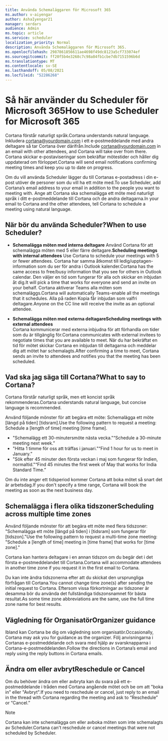 ```yaml
---
title: Använda Schemaläggaren för Microsoft 365
ms.author: v-aiyengar
author: AshaIyengar21
manager: serdars
audience: Admin
ms.topic: article
ms.service: scheduler
localization_priority: Normal
description: Använda Schemaläggaren för Microsoft 365.
ms.openlocfilehash: 2987861856611ae4698f49dc8123a5cf733074ef
ms.sourcegitcommit: ff20f5b4e3268c7c98a84fb1cbe7db7151596b6d
ms.translationtype: MT
ms.contentlocale: sv-SE
ms.lasthandoff: 05/08/2021
ms.locfileid: "52286268"
---
```

# <a name="how-to-use-scheduler-for-microsoft-365"></a><span data-ttu-id="f9b90-103">Så här använder du Scheduler för Microsoft 365</span><span class="sxs-lookup"><span data-stu-id="f9b90-103">How to use Scheduler for Microsoft 365</span></span>

<span data-ttu-id="f9b90-104">Cortana förstår naturligt språk.</span><span class="sxs-lookup"><span data-stu-id="f9b90-104">Cortana understands natural language.</span></span> <span data-ttu-id="f9b90-105">Inkludera cortana@yourdomain.com i ett e-postmeddelande med andra deltagare så tar Cortana över därifrån.</span><span class="sxs-lookup"><span data-stu-id="f9b90-105">Include cortana@yourdomain.com in an email with other attendees, and Cortana will take over from there.</span></span> <span data-ttu-id="f9b90-106">Cortana skickar e-postaviseringar som bekräftar mötestider och håller dig uppdaterad om förloppet.</span><span class="sxs-lookup"><span data-stu-id="f9b90-106">Cortana will send email notifications confirming meeting times and keep you up to date on progress.</span></span>

<span data-ttu-id="f9b90-107">Om du vill använda Scheduler lägger du till Cortanas e-postadress i din e-post utöver de personer som du vill ha ett möte med.</span><span class="sxs-lookup"><span data-stu-id="f9b90-107">To use Scheduler, add Cortana’s email address to your email in addition to the people you want to meeting with.</span></span> <span data-ttu-id="f9b90-108">Ange att Cortana ska schemalägga ett möte med naturligt språk i ditt e-postmeddelande till Cortana och de andra deltagarna.</span><span class="sxs-lookup"><span data-stu-id="f9b90-108">In your email to Cortana and the other attendees, tell Cortana to schedule a meeting using natural language.</span></span>  

## <a name="when-to-use-scheduler"></a><span data-ttu-id="f9b90-109">När bör du använda Scheduler?</span><span class="sxs-lookup"><span data-stu-id="f9b90-109">When to use Scheduler?</span></span>

- <span data-ttu-id="f9b90-110">**Schemalägga möten med interna deltagare** Använd Cortana för att schemalägga möten med 5 eller färre deltagare.</span><span class="sxs-lookup"><span data-stu-id="f9b90-110">**Scheduling meetings with internal attendees** Use Cortana to schedule your meetings with 5 or fewer attendees.</span></span> <span data-ttu-id="f9b90-111">Cortana har samma åtkomst till ledig/upptagen-information som du ser för andra i Outlook kalender.</span><span class="sxs-lookup"><span data-stu-id="f9b90-111">Cortana has the same access to free/busy information that you see for others in Outlook calendar.</span></span> <span data-ttu-id="f9b90-112">Den väljer en tid som fungerar för alla och skickar en inbjudan åt dig.</span><span class="sxs-lookup"><span data-stu-id="f9b90-112">It will pick a time that works for everyone and send an invite on your behalf.</span></span> <span data-ttu-id="f9b90-113">Cortana aktiverar Teams alla möten som schemaläggs.</span><span class="sxs-lookup"><span data-stu-id="f9b90-113">Cortana will automatically Teams-enable all the meetings that it schedules.</span></span> <span data-ttu-id="f9b90-114">Alla på raden Kopia får inbjudan som valfri deltagare.</span><span class="sxs-lookup"><span data-stu-id="f9b90-114">Anyone on the CC line will receive the invite as an optional attendee.</span></span>  

- <span data-ttu-id="f9b90-115">**Schemalägga möten med externa deltagare**</span><span class="sxs-lookup"><span data-stu-id="f9b90-115">**Scheduling meetings with external attendees**</span></span>  
<span data-ttu-id="f9b90-116">Cortana kommunicerar med externa inbjudna för att förhandla om tider som du är tillgänglig för.</span><span class="sxs-lookup"><span data-stu-id="f9b90-116">Cortana communicates with external invitees to negotiate times that you are available to meet.</span></span> <span data-ttu-id="f9b90-117">När du har bekräftat en tid för mötet skickar Cortana en inbjudan till deltagarna och meddelar dig att mötet har schemalagts.</span><span class="sxs-lookup"><span data-stu-id="f9b90-117">After confirming a time to meet, Cortana sends an invite to attendees and notifies you that the meeting has been scheduled.</span></span>

## <a name="what-to-say-to-cortana"></a><span data-ttu-id="f9b90-118">Vad ska jag säga till Cortana?</span><span class="sxs-lookup"><span data-stu-id="f9b90-118">What to say to Cortana?</span></span>

<span data-ttu-id="f9b90-119">Cortana förstår naturligt språk, men ett koncist språk rekommenderas.</span><span class="sxs-lookup"><span data-stu-id="f9b90-119">Cortana understands natural language, but concise language is recommended.</span></span> 

<span data-ttu-id="f9b90-120">Använd följande mönster för att begära ett möte: Schemalägga ett möte [längd på tiden] [tidsram].</span><span class="sxs-lookup"><span data-stu-id="f9b90-120">Use the following pattern to request a meeting: Schedule a [length of time] meeting [time frame].</span></span>  

- <span data-ttu-id="f9b90-121">"Schemalägg ett 30-minutersmöte nästa vecka."</span><span class="sxs-lookup"><span data-stu-id="f9b90-121">“Schedule a 30-minute meeting next week.”</span></span>  
- <span data-ttu-id="f9b90-122">"Hitta 1 timme för oss att träffas i januari."</span><span class="sxs-lookup"><span data-stu-id="f9b90-122">“Find 1 hour for us to meet in January.”</span></span> 
- <span data-ttu-id="f9b90-123">"Sök efter 45 minuter den första veckan i maj som fungerar för Indien, normaltid."</span><span class="sxs-lookup"><span data-stu-id="f9b90-123">“Find 45 minutes the first week of May that works for India Standard Time.”</span></span> 

<span data-ttu-id="f9b90-124">Om du inte anger ett tidsperiod kommer Cortana att boka mötet så snart det är arbetsdag.</span><span class="sxs-lookup"><span data-stu-id="f9b90-124">If you don't specify a time range, Cortana will book the meeting as soon as the next business day.</span></span>

## <a name="scheduling-across-multiple-time-zones"></a><span data-ttu-id="f9b90-125">Schemalägga i flera olika tidszoner</span><span class="sxs-lookup"><span data-stu-id="f9b90-125">Scheduling across multiple time zones</span></span>

<span data-ttu-id="f9b90-126">Använd följande mönster för att begära ett möte med flera tidszoner: "Schemalägga ett möte [längd på tiden] i [tidsram] som fungerar för [tidszon]."</span><span class="sxs-lookup"><span data-stu-id="f9b90-126">Use the following pattern to request a multi-time zone meeting: "Schedule a [length of time] meeting in [time frame] that works for [time zone]."</span></span> 

<span data-ttu-id="f9b90-127">Cortana kan hantera deltagare i en annan tidszon om du begär det i det första e-postmeddelandet till Cortana.</span><span class="sxs-lookup"><span data-stu-id="f9b90-127">Cortana will accommodate attendees in another time zone if you request it in the first email to Cortana.</span></span>  

<span data-ttu-id="f9b90-128">Du kan inte ändra tidszonerna efter att du skickat den ursprungliga förfrågan till Cortana.</span><span class="sxs-lookup"><span data-stu-id="f9b90-128">You cannot change time zone(s) after sending the initial request to Cortana.</span></span> <span data-ttu-id="f9b90-129">Eftersom vissa förkortningar av tidszoner är desamma bör du använda det fullständiga tidszonsnamnet för bästa resultat.</span><span class="sxs-lookup"><span data-stu-id="f9b90-129">As some time zone abbreviations are the same, use the full time zone name for best results.</span></span>  

## <a name="organizer-guidance"></a><span data-ttu-id="f9b90-130">Vägledning för Organisatör</span><span class="sxs-lookup"><span data-stu-id="f9b90-130">Organizer guidance</span></span>

<span data-ttu-id="f9b90-131">Ibland kan Cortana be dig om vägledning som organisatör.</span><span class="sxs-lookup"><span data-stu-id="f9b90-131">Occasionally, Cortana may ask you for guidance as the organizer.</span></span> <span data-ttu-id="f9b90-132">Följ anvisningarna i Cortanas e-postmeddelande och svara med hjälp av svarsknapparna i Cortana-e-postmeddelanden.</span><span class="sxs-lookup"><span data-stu-id="f9b90-132">Follow the directions in Cortana’s email and reply using the reply buttons in Cortana emails.</span></span>

## <a name="reschedule-or-cancel"></a><span data-ttu-id="f9b90-133">Ändra om eller avbryt</span><span class="sxs-lookup"><span data-stu-id="f9b90-133">Reschedule or Cancel</span></span>

<span data-ttu-id="f9b90-134">Om du behöver ändra om eller avbryta kan du svara på ett e-postmeddelande i tråden med Cortana angående mötet och be om att "boka in" eller "Avbryt".</span><span class="sxs-lookup"><span data-stu-id="f9b90-134">If you need to reschedule or cancel, just reply to an email in the thread with Cortana regarding the meeting and ask to “Reschedule” or “Cancel.”</span></span> 

> [!NOTE]
> <span data-ttu-id="f9b90-135">Cortana kan inte schemalägga om eller avboka möten som inte schemalagts av Scheduler.</span><span class="sxs-lookup"><span data-stu-id="f9b90-135">Cortana can't reschedule or cancel meetings that were not scheduled by Scheduler.</span></span>  

